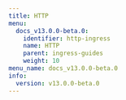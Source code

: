 ```yaml
---
title: HTTP
menu:
  docs_v13.0.0-beta.0:
    identifier: http-ingress
    name: HTTP
    parent: ingress-guides
    weight: 10
menu_name: docs_v13.0.0-beta.0
info:
  version: v13.0.0-beta.0
---
```


